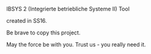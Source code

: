 IBSYS 2 (Integrierte betriebliche Systeme II) Tool

created in SS16.

Be brave to copy this project. 

May the force be with you. Trust us - you really need it.
